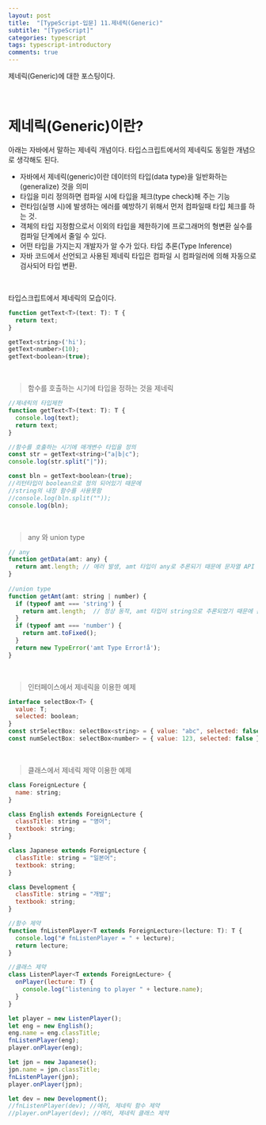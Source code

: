 ```yaml
---
layout: post
title:  "[TypeScript-입문] 11.제네릭(Generic)"
subtitle: "[TypeScript]"
categories: typescript
tags: typescript-introductory
comments: true
---
```


제네릭(Generic)에 대한 포스팅이다.

<br>

# 제네릭(Generic)이란?

아래는 자바에서 말하는 제네릭 개념이다. 타입스크립트에서의 제네릭도 동일한 개념으로 생각해도 된다.

- 자바에서 제네릭(generic)이란 데이터의 타입(data type)을 일반화하는(generalize) 것을 의미
- 타입을 미리 정의하면 컴파일 시에 타입을 체크(type check)해 주는 기능
- 런타임(실행 시)에 발생하는 에러를 예방하기 위해서 먼저 컴파일때 타입 체크를 하는 것.
- 객체의 타입 지정함으로서 이외의 타입을 제한하기에 프로그래머의 형변환 실수를 컴파일 단계에서 줄일 수 있다.
- 어떤 타입을 가지는지 개발자가 알 수가 있다. 타입 추론(Type Inference)
- 자바 코드에서 선언되고 사용된 제네릭 타입은 컴파일 시 컴파일러에 의해 자동으로 검사되어 타입 변환.

<br>

타입스크립트에서 제네릭의 모습이다.

```js
function getText<T>(text: T): T {
  return text;
}

getText<string>('hi');
getText<number>(10);
getText<boolean>(true);
```

<br>

> 함수를 호출하는 시기에 타입을 정하는 것을 제네릭

```js
//제네릭의 타입제한
function getText<T>(text: T): T {
  console.log(text);
  return text;
}

//함수를 호출하는 시기에 매개변수 타입을 정의
const str = getText<string>("a|b|c");
console.log(str.split("|"));

const bln = getText<boolean>(true);
//리턴타입이 boolean으로 정의 되어있기 때문에
//string의 내장 함수를 사용못함
//console.log(bln.split(""));
console.log(bln);
```

<br>

> any 와 union type

```js
// any
function getData(amt: any) {
  return amt.length; // 에러 발생, amt 타입이 any로 추론되기 때문에 문자열 API 사용 불가
}
 
//union type
function getAmt(amt: string | number) {
  if (typeof amt === 'string') {
    return amt.length;  // 정상 동작, amt 타입이 string으로 추론되었기 때문에 문자열 API 사용
  }
  if (typeof amt === 'number') {
    return amt.toFixed();
  }
  return new TypeError('amt Type Error!å');
}
```

<br>

> 인터페이스에서 제네릭을 이용한 예제

```js
interface selectBox<T> {
  value: T;
  selected: boolean;
}
const strSelectBox: selectBox<string> = { value: "abc", selected: false };
const numSelectBox: selectBox<number> = { value: 123, selected: false };
```

<br>

> 클래스에서 제네릭 제약 이용한 예제

```js
class ForeignLecture {
  name: string;
}

class English extends ForeignLecture {
  classTitle: string = "영어";
  textbook: string;
}

class Japanese extends ForeignLecture {
  classTitle: string = "일본어";
  textbook: string;
}

class Development {
  classTitle: string = "개발";
  textbook: string;
}

//함수 제약
function fnListenPlayer<T extends ForeignLecture>(lecture: T): T {
  console.log("# fnListenPlayer = " + lecture);
  return lecture;
}

//클래스 제약
class ListenPlayer<T extends ForeignLecture> {
  onPlayer(lecture: T) {
    console.log("listening to player " + lecture.name);
  }
}

let player = new ListenPlayer();
let eng = new English();
eng.name = eng.classTitle;
fnListenPlayer(eng);
player.onPlayer(eng);

let jpn = new Japanese();
jpn.name = jpn.classTitle;
fnListenPlayer(jpn);
player.onPlayer(jpn);

let dev = new Development();
//fnListenPlayer(dev); //에러, 제네릭 함수 제약
//player.onPlayer(dev); //에러, 제네릭 클래스 제약
```